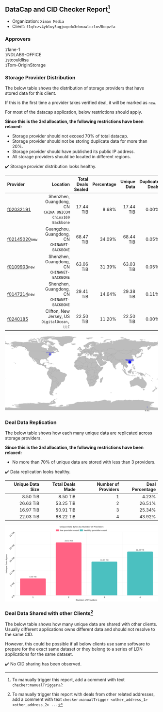 ## DataCap and CID Checker Report[^1]
 - Organization: `Ximan Media`
 - Client: `f1qfczv4ybluy5agjuqodx3ebmawlczlos5bopzfa`
### Approvers
`1`1ane-1<br/>`1`NDLABS-OFFICE<br/>`1`stcouldlisa<br/>`1`Tom-OriginStorage

### Storage Provider Distribution
The below table shows the distribution of storage providers that have stored data for this client.

If this is the first time a provider takes verified deal, it will be marked as `new`.

For most of the datacap application, below restrictions should apply.

**Since this is the 3rd allocation, the following restrictions have been relaxed:**
 - Storage provider should not exceed 70% of total datacap.
 - Storage provider should not be storing duplicate data for more than 20%.
 - Storage provider should have published its public IP address.
 - All storage providers should be located in different regions.

✔️ Storage provider distribution looks healthy.

| Provider                                                    |                                                     Location | Total Deals Sealed | Percentage | Unique Data | Duplicate Deals |
| :---------------------------------------------------------- | -----------------------------------------------------------: | -----------------: | ---------: | ----------: | --------------: |
| [f02032191](https://filfox.info/en/address/f02032191)       | Shenzhen, Guangdong, CN<br/>`CHINA UNICOM China169 Backbone` |          17.44 TiB |      8.68% |   17.44 TiB |           0.00% |
| [f02145020](https://filfox.info/en/address/f02145020)`new`  |             Guangzhou, Guangdong, CN<br/>`CHINANET-BACKBONE` |          68.47 TiB |     34.09% |   68.44 TiB |           0.05% |
| [f0109903](https://filfox.info/en/address/f0109903)`new`    |              Shenzhen, Guangdong, CN<br/>`CHINANET-BACKBONE` |          63.06 TiB |     31.39% |   63.03 TiB |           0.05% |
| [f0147214](https://filfox.info/en/address/f0147214)`new`    |              Shenzhen, Guangdong, CN<br/>`CHINANET-BACKBONE` |          29.41 TiB |     14.64% |   29.38 TiB |           0.11% |
| [f0240185](https://filfox.info/en/address/f0240185)         |              Clifton, New Jersey, US<br/>`DigitalOcean, LLC` |          22.50 TiB |     11.20% |   22.50 TiB |           0.00% |

<img src="https://raw.githubusercontent.com/data-preservation-programs/filplus-checker-assets/main/filecoin-project/filecoin-plus-large-datasets/issues/1039/1684226225218.png"/>

### Deal Data Replication
The below table shows how each many unique data are replicated across storage providers.


**Since this is the 3rd allocation, the following restrictions have been relaxed:**
- No more than 70% of unique data are stored with less than 3 providers.

✔️ Data replication looks healthy.

| Unique Data Size | Total Deals Made | Number of Providers | Deal Percentage |
| ---------------: | ---------------: | ------------------: | --------------: |
|         8.50 TiB |         8.50 TiB |                   1 |           4.23% |
|        26.63 TiB |        53.25 TiB |                   2 |          26.51% |
|        16.97 TiB |        50.91 TiB |                   3 |          25.34% |
|        22.03 TiB |        88.22 TiB |                   4 |          43.92% |

<img src="https://raw.githubusercontent.com/data-preservation-programs/filplus-checker-assets/main/filecoin-project/filecoin-plus-large-datasets/issues/1039/1684226226372.png"/>

### Deal Data Shared with other Clients[^3]
The below table shows how many unique data are shared with other clients.
Usually different applications owns different data and should not resolve to the same CID.

However, this could be possible if all below clients use same software to prepare for the exact same dataset or they belong to a series of LDN applications for the same dataset.

✔️ No CID sharing has been observed.

[^1]: To manually trigger this report, add a comment with text `checker:manualTrigger`

[^2]: Deals from those addresses are combined into this report as they are specified with `checker:manualTrigger`

[^3]: To manually trigger this report with deals from other related addresses, add a comment with text `checker:manualTrigger <other_address_1> <other_address_2> ...`

